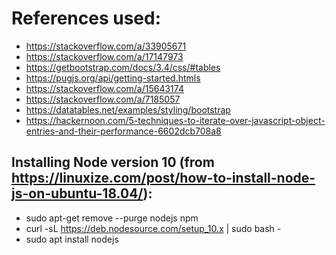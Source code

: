  # References used:
  * https://stackoverflow.com/a/33905671
  * https://stackoverflow.com/a/17147973
  * https://getbootstrap.com/docs/3.4/css/#tables
  * https://pugjs.org/api/getting-started.htmls
  * https://stackoverflow.com/a/15643174
  * https://stackoverflow.com/a/7185057
  * https://datatables.net/examples/styling/bootstrap
  * https://hackernoon.com/5-techniques-to-iterate-over-javascript-object-entries-and-their-performance-6602dcb708a8

 ## Installing Node version 10 (from https://linuxize.com/post/how-to-install-node-js-on-ubuntu-18.04/):
  * sudo apt-get remove --purge nodejs npm
  * curl -sL https://deb.nodesource.com/setup_10.x | sudo bash -
  * sudo apt install nodejs